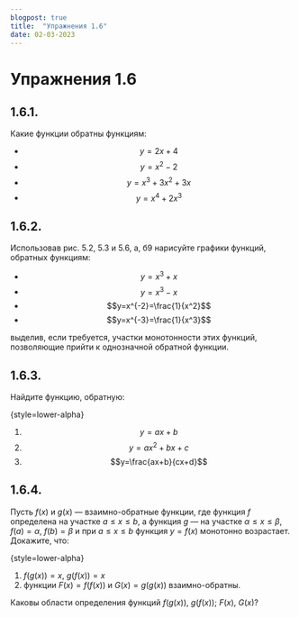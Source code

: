 ```yaml
---
blogpost: true
title:  "Упражнения 1.6"
date: 02-03-2023
---
```

# Упражнения 1.6

## 1.6.1.

Какие функции обратны функциям:

* $$y=2x+4$$
* $$y=x^2-2$$
* $$y=x^3+3x^2+3x$$
* $$y=x^4+2x^3$$

## 1.6.2.

Использовав рис. 5.2, 5.3 и 5.6, а, б9
нарисуйте графики функций, обратных 
функциям:

* $$y=x^3+x$$
* $$y=x^3-x$$
* $$y=x^{-2}=\frac{1}{x^2}$$
* $$y=x^{-3}=\frac{1}{x^3}$$

выделив, если
требуется, участки монотонности этих 
функций, позволяющие прийти к однозначной
обратной функции.

## 1.6.3.

Найдите функцию, обратную:

{style=lower-alpha}
1. $$y=ax+b$$
2. $$y=ax^2+bx+c$$
3. $$y=\frac{ax+b}{cx+d}$$

## 1.6.4.

Пусть $f(x)$ и $g(x)$ —
взаимно-обратные функции, где функция $f$ определена на
участке $a\leqslant x \leqslant b$, а функция $g$ —
на участке
$\alpha\leqslant x \leqslant \beta$, $f(a)=\alpha$, $f(b)=\beta$ и при $a\leqslant x \leqslant b$
функция $y=f(x)$ монотонно возрастает.
Докажите, что:

{style=lower-alpha}
1. $f(g(x))=x$, $g(f(x))=x$
2. функции $F(x)=f(f(x))$ и $G(x)=g(g(x))$
взаимно-обратны.

Каковы области  определения функций $f(g(x))$, $g(f(x))$; $F(x)$, $G(x)$?